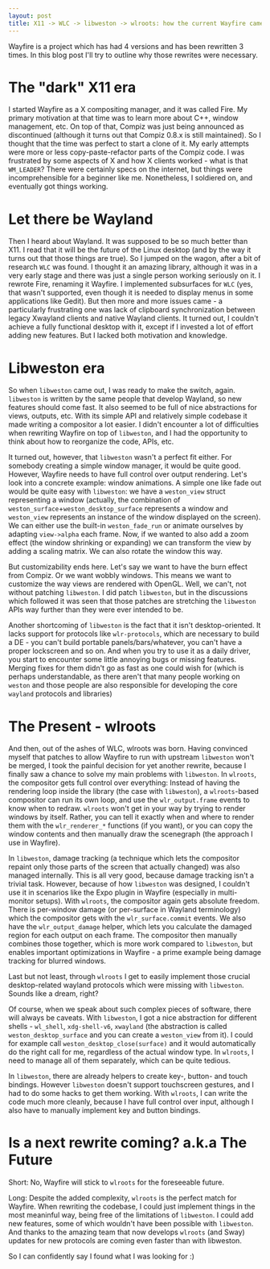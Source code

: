 ```yaml
---
layout: post
title: X11 -> WLC -> libweston -> wlroots: how the current Wayfire came to be
---
```


Wayfire is a project which has had 4 versions and has been rewritten 3 times. In this blog post I'll try to outline why those rewrites were necessary.

# The "dark" X11 era

I started Wayfire as a X compositing manager, and it was called Fire. My primary motivation at that time was to learn more about C++, window management, etc. On top of that, Compiz was just being announced as discontinued (although it turns out that Compiz 0.8.x is still maintained). So I thought that the time was perfect to start a clone of it. My early attempts were more or less copy-paste-refactor parts of the Compiz code. I was frustrated by some aspects of X and how X clients worked - what is that `WM_LEADER`? There were certainly specs on the internet, but things were incomprehensible for a beginner like me. Nonetheless, I soldiered on, and eventually got things working.

# Let there be Wayland

Then I heard about Wayland. It was supposed to be so much better than X11. I read that it will be the future of the Linux desktop (and by the way it turns out that those things are true). So I jumped on the wagon, after a bit of research `WLC` was found. I thought it an amazing library, although it was in a very early stage and there was just a single person working seriously on it. I rewrote Fire, renaming it Wayfire. I implemented subsurfaces for `WLC` (yes, that wasn't supported, even though it is needed to display menus in some applications like Gedit). But then more and more issues came - a particularly frustrating one was lack of clipboard synchronization between legacy Xwayland clients and native Wayland clients. It turned out, I couldn't achieve a fully functional desktop with it, except if I invested a lot of effort adding new features. But I lacked both motivation and knowledge.

# Libweston era

So when `libweston` came out, I was ready to make the switch, again. `libweston` is written by the same people that develop Wayland, so new features should come fast. It also seemed to be full of nice abstractions for views, outputs, etc. With its simple API and relatively simple codebase it made writing a compositor a lot easier. I didn't encounter a lot of difficulties when rewriting Wayfire on top of `libweston`, and I had the opportunity to think about how to reorganize the code, APIs, etc.

It turned out, however, that `libweston` wasn't a perfect fit either. For somebody creating a simple window manager, it would be quite good. However, Wayfire needs to have full control over output rendering. Let's look into a concrete example: window animations. A simple one like fade out would be quite easy with `libweston`: we have a `weston_view` struct representing a window (actually, the combination of `weston_surface`+`weston_desktop_surface` represents a window and `weston_view` represents an instance of the window displayed on the screen). We can either use the built-in `weston_fade_run` or animate ourselves by adapting `view->alpha` each frame. Now, if we wanted to also add a zoom effect (the window shrinking or expanding) we can transform the view by adding a scaling matrix. We can also rotate the window this way.

But customizability ends here. Let's say we want to have the burn effect from Compiz. Or we want wobbly windows. This means we want to customize the way views are rendered with OpenGL. Well, we can't, not without patching `libweston`. I did patch `libweston`, but in the discussions which followed it was seen that those patches are stretching the `libweston` APIs way further than they were ever intended to be.

Another shortcoming of `libweston` is the fact that it isn't desktop-oriented. It lacks support for protocols like `wlr-protocols`, which are necessary to build a DE - you can't build portable panels/bars/whatever, you can't have a proper lockscreen and so on. And when you try to use it as a daily driver, you start to encounter some little annoying bugs or missing features. Merging fixes for them didn't go as fast as one could wish for (which is perhaps understandable, as there aren't that many people working on `weston` and those people are also responsible for developing the core `wayland` protocols and libraries)

# The Present - wlroots

And then, out of the ashes of WLC, wlroots was born. Having convinced myself that patches to allow Wayfire to run with upstream `libweston` won't be merged, I took the painful decision for yet another rewrite, because I finally saw a chance to solve my main problems with `libweston`. In `wlroots`, the compositor gets full control over everything: Instead of having the rendering loop inside the library (the case with `libweston`), a `wlroots`-based compositor can run its own loop, and use the `wlr_output.frame` events to know when to redraw. `wlroots` won't get in your way by trying to render windows by itself. Rather, you can tell it exactly when and where to render them with the `wlr_renderer_*` functions (if you want), or you can copy the window contents and then manually draw the scenegraph (the approach I use in Wayfire).

In `libweston`, damage tracking (a technique which lets the compositor repaint only those parts of the screen that actually changed) was also managed internally. This is all very good, because damage tracking isn't a trivial task. However, because of how `libweston` was designed, I couldn't use it in scenarios like the Expo plugin in Wayfire (especially in multi-monitor setups). With `wlroots`, the compositor again gets absolute freedom. There is per-window damage (or per-surface in Wayland terminology) which the compositor gets with the `wlr_surface.commit` events. We also have the `wlr_output_damage` helper, which lets you calculate the damaged region for each output on each frame. The compositor then manually combines those together, which is more work compared to `libweston`, but enables important optimizations in Wayfire - a prime example being damage tracking for blurred windows.

Last but not least, through `wlroots` I get to easily implement those crucial desktop-related wayland protocols which were missing with `libweston`. Sounds like a dream, right?

Of course, when we speak about such complex pieces of software, there will always be caveats. With `libweston`, I got a nice abstraction for different shells - `wl_shell`, `xdg-shell-v6`, `xwayland` (the abstraction is called `weston_desktop_surface` and you can create a `weston_view` from it). I could for example call `weston_desktop_close(surface)` and it would automatically do the right call for me, regardless of the actual window type. In `wlroots`, I need to manage all of them separately, which can be quite tedious.

In `libweston`, there are already helpers to create key-, button- and touch bindings. However `libweston` doesn't support touchscreen gestures, and I had to do some hacks to get them working. With `wlroots`, I can write the code much more cleanly, because I have full control over input, although I also have to manually implement key and button bindings.

# Is a next rewrite coming? a.k.a The Future

Short: No, Wayfire will stick to `wlroots` for the foreseeable future.

Long: Despite the added complexity, `wlroots` is the perfect match for Wayfire. When rewriting the codebase, I could just implement things in the most meaninful way, being free of the limitations of `libweston`. I could add new features, some of which wouldn't have been possible with `libweston`. And thanks to the amazing team that now develops `wlroots` (and Sway) updates for new protocols are coming even faster than with libweston.

So I can confidently say I found what I was looking for :)
